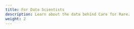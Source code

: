 ```yaml
---
title: For Data Scientists
description: Learn about the data behind Care for Rare.
weight: 2
---
```

